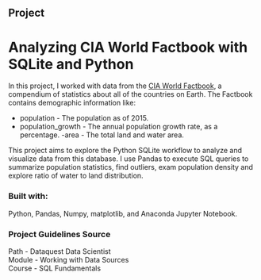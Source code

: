 ## Project
# Analyzing CIA World Factbook with SQLite and Python

In this project, I worked with data from the [CIA World Factbook](https://www.cia.gov/library/publications/the-world-factbook/), a compendium of statistics about all of the countries on Earth. The Factbook contains demographic information like:

- population - The population as of 2015.
- population_growth - The annual population growth rate, as a percentage.
 -area - The total land and water area.

This project aims to explore the Python SQLite workflow to analyze and visualize data from this database. I use Pandas to execute SQL queries to summarize population statistics, find outliers, exam population density and explore ratio of water to land distribution.


### Built with:

Python, Pandas, Numpy, matplotlib, and Anaconda Jupyter Notebook.


### Project Guidelines Source

 Path - Dataquest Data Scientist\
 Module - Working with Data Sources\
 Course - SQL Fundamentals